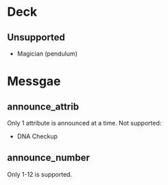 # Deck

## Unsupported
- Magician (pendulum)

# Messgae

## announce_attrib
Only 1 attribute is announced at a time.
Not supported:
- DNA Checkup

## announce_number
Only 1-12 is supported.